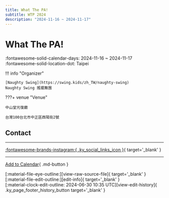 ```yaml
---
title: What The PA!
subtitle: WTP 2024
description: "2024-11-16 ~ 2024-11-17"
---
```


# What The PA! 

:fontawesome-solid-calendar-days: 2024-11-16 ~ 2024-11-17  
:fontawesome-solid-location-dot: Taipei  

!!! info "Organizer"

    [Naughty Swing](https://swing.kids/zh_TW/naughty-swing)  
    Naughty Swing 搖擺舞團  

???+ venue "Venue"

    中山堂光復廳  
      
    台灣100台北市中正區酉陽街2號  

## Contact


---

 [:fontawesome-brands-instagram:{ .ky_social_links_icon }](https://instagram.com/whatthepa_tw){ target='_blank' }

---

[Add to Calendar](https://swing.news/ics/en/2024/zh_TW/what-the-pa-2024.ics){ .md-button }

<div class="ky_page_footer" markdown>
<div class="ky_page_footer_trailing" markdown="span">
[:material-file-eye-outline:][view-raw-source-file]{ target='_blank' }
[:material-file-edit-outline:][edit-info]{ target='_blank' }
</div>
<div class="ky_page_footer_leading" markdown="span">
[:material-clock-edit-outline: 2024-06-30 10:35 UTC][view-edit-history]{ .ky_page_footer_history_button target='_blank' }
</div>
</div>

[view-raw-source-file]: https://github.com/swingdance/events/blob/main/2024/zh_TW/what-the-pa-2024.json "View Raw Source File"
[edit-info]: https://github.com/swingdance/events/issues/new?assignees=&labels=update+event&projects=&template=03-update_entity.yml&title=%5B2024%2Fzh_TW%5D%20Update%20Event%3A%20What%20The%20PA%21&region=zh_TW&year=2024&id=what-the-pa-2024&name=What%20The%20PA%21&org_id=naughty-swing "Edit Info"

[view-edit-history]: https://github.com/swingdance/events/commits/main/2024/zh_TW/what-the-pa-2024.json "View Edit History"
